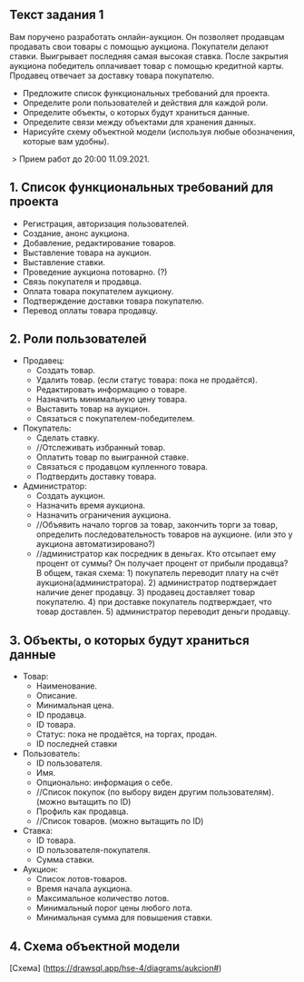 ## Текст задания 1

Вам поручено разработать онлайн-аукцион. Он позволяет продавцам продавать свои товары с помощью аукциона. Покупатели делают ставки. Выигрывает последняя самая высокая ставка. После закрытия аукциона победитель оплачивает товар с помощью кредитной карты. Продавец отвечает за доставку товара покупателю.

* Предложите список функциональных требований для проекта.
* Определите роли пользователей и действия для каждой роли.
* Определите объекты, о которых будут храниться данные.
* Определите связи между объектами для хранения данных.
* Нарисуйте схему объектной модели (используя любые обозначения, которые вам удобны).

 > Прием работ до 20:00 11.09.2021. 

## 1. Список функциональных требований для проекта

* Регистрация, авторизация пользователей.
* Создание, анонс аукциона.
* Добавление, редактирование товаров.
* Выставление товара на аукцион.
* Выставление ставки.
* Проведение аукциона потоварно. (?)
* Связь покупателя и продавца.
* Оплата товара покупателем аукциону.
* Подтверждение доставки товара покупателю.
* Перевод оплаты товара продавцу.

## 2. Роли пользователей

* Продавец:
  * Создать товар.
  * Удалить товар. (если статус товара: пока не продаётся).
  * Редактировать информацию о товаре.
  * Назначить минимальную цену товара.
  * Выставить товар на аукцион.
  * Связаться с покупателем-победителем.
* Покупатель:
  * Сделать ставку.
  * //Отслеживать избранный товар.
  * Оплатить товар по выигранной ставке.
  * Связаться с продавцом купленного товара.
  * Подтвердить доставку товара.
* Администратор:
  * Создать аукцион.
  * Назначить время аукциона.
  * Назначить ограничения аукциона.
  * //Объявить начало торгов за товар, закончить торги за товар, определить последовательность товаров на аукционе. (или это у аукциона автоматизировано?)
  * //администратор как посредник в деньгах. Кто отсыпает ему процент от суммы? Он получает процент от прибыли продавца? В общем, такая схема: 1) покупатель переводит плату на счёт аукциона(администратора). 2) администратор подтверждает наличие денег продавцу. 3) продавец доставляет товар покупателю. 4) при доставке покупатель подтверждает, что товар доставлен. 5) администратор переводит деньги продавцу. 

## 3. Объекты, о которых будут храниться данные

* Товар:
  * Наименование.
  * Описание.
  * Минимальная цена.
  * ID продавца.
  * ID товара.
  * Статус: пока не продаётся, на торгах, продан.
  * ID последней ставки 
* Пользователь:
  * ID пользователя.
  * Имя.
  * Опционально: информация о себе.
  * //Список покупок (по выбору виден другим пользователям).(можно вытащить по ID)
  * Профиль как продавца.
  * //Список товаров. (можно вытащить по ID)
* Ставка:
  * ID товара.
  * ID пользователя-покупателя.
  * Сумма ставки.
* Аукцион:
  * Список лотов-товаров.
  * Время начала аукциона.
  * Максимальное количество лотов.
  * Минимальный порог цены любого лота.
  * Минимальная сумма для повышения ставки.

## 4. Схема объектной модели
[Схема] (https://drawsql.app/hse-4/diagrams/aukcion#)
